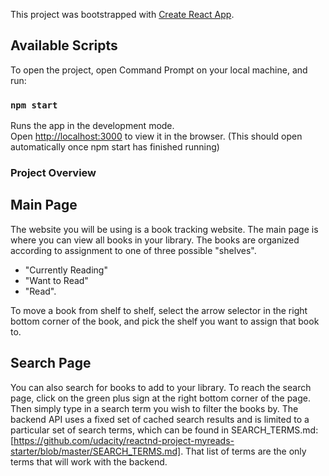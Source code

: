 This project was bootstrapped with [Create React App](https://github.com/facebook/create-react-app).

## Available Scripts

To open the project, open Command Prompt on your local machine, and run:

### `npm start`

Runs the app in the development mode.<br>
Open [http://localhost:3000](http://localhost:3000) to view it in the browser. (This should open automatically once npm start has finished running)

### Project Overview
## Main Page
The website you will be using is a book tracking website. The main page is where you can view all books in your library. The books are organized according to assignment to one of three possible "shelves". 
- "Currently Reading" 
- "Want to Read" 
- "Read". 

To move a book from shelf to shelf, select the arrow selector in the right bottom corner of the book, and pick the shelf you want to assign that book to. 

## Search Page
You can also search for books to add to your library. To reach the search page, click on the green plus sign at the right bottom corner of the page. Then simply type in a search term you wish to filter the books by. The backend API uses a fixed set of cached search results and is limited to a particular set of search terms, which can be found in SEARCH_TERMS.md:[https://github.com/udacity/reactnd-project-myreads-starter/blob/master/SEARCH_TERMS.md]. That list of terms are the only terms that will work with the backend. 
